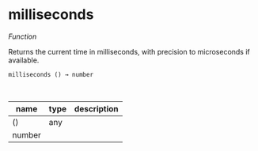 # milliseconds

_Function_

Returns the current time in milliseconds, with precision to microseconds if available.

<pre><code>milliseconds () &rarr; number</code></pre>
<br>

| name | type | description |
|------|------|-------------|
|()|any||
|number|||


